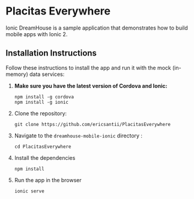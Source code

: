 # Placitas Everywhere

Ionic DreamHouse is a sample application that demonstrates how to build mobile apps with Ionic 2. 

## Installation Instructions

Follow these instructions to install the app and run it with the mock (in-memory) data services:

1. **Make sure you have the latest version of Cordova and Ionic:**
    ```
    npm install -g cordova
    npm install -g ionic
    ```

1. Clone the repository:
    ```
    git clone https://github.com/ericsantii/PlacitasEverywhere
    ```

1. Navigate to the `dreamhouse-mobile-ionic` directory :
    ```
    cd PlacitasEverywhere
    ```

1. Install the dependencies
    ```
    npm install
    ```
  
1. Run the app in the browser
    ```
    ionic serve
    ```
